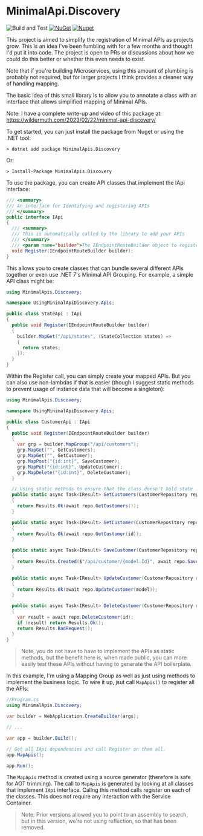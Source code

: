 # MinimalApi.Discovery

![Build and Test](https://github.com/shawnwildermuth/MinimalApis/actions/workflows/discovery.yml/badge.svg)
[![NuGet](https://img.shields.io/nuget/v/MinimalApis.Discovery)](https://nuget.org/packages/MinimalApis.Discovery) [![Nuget](https://img.shields.io/nuget/dt/MinimalApis.Discovery
)](https://nuget.org/packages/MinimalApis.Discovery)

This project is aimed to simplify the registration of Minimal APIs 
as projects grow. This is an idea I've been fumbling with for a few 
months and thought I'd put it into code. The project is open to PRs 
or discussions about how we could do this better or whether this 
even needs to exist. 

Note that if you're building Microservices, using this amount of 
plumbing is probably not required, but for larger projects I think 
provides a cleaner way of handling mapping.

The basic idea of this small library is to allow you to annotate 
a class with an interface that allows simplified mapping of Minimal APIs.

Note: I have a complete write-up and video of this package at: https://wildermuth.com/2023/02/22/minimal-api-discovery/

To get started, you can just install the package from Nuget or using the .NET tool:

```
> dotnet add package MinimalApis.Discovery
```

Or:

```
> Install-Package MinimalApis.Discovery
```

To use the package, you can create API classes that implement the IApi interface:

```csharp
/// <summary>
/// An interface for Identifying and registering APIs
/// </summary>
public interface IApi
{
  /// <summary>
  /// This is automatically called by the library to add your APIs
  /// </summary>
  /// <param name="builder">The IEndpointRouteBuilder object to register the API </param>
  void Register(IEndpointRouteBuilder builder);
}
```

This allows you to create classes that can bundle several different APIs together or even use .NET 7's Minimal API Grouping. For example, a simple API class might be:

```csharp
using MinimalApis.Discovery;

namespace UsingMinimalApiDiscovery.Apis;

public class StateApi : IApi
{
  public void Register(IEndpointRouteBuilder builder)
  {
    builder.MapGet("/api/states", (StateCollection states) =>
    {
      return states;
    });
  }
}
```

Within the Register call, you can simply create your mapped APIs. But 
you can also use non-lambdas if that is easier (though I suggest static methods
to prevent usage of instance data that will become a singleton):

```csharp
using MinimalApis.Discovery;

namespace UsingMinimalApiDiscovery.Apis;

public class CustomerApi : IApi
{
  public void Register(IEndpointRouteBuilder builder)
  {
    var grp = builder.MapGroup("/api/customers");
    grp.MapGet("", GetCustomers);
    grp.MapGet("", GetCustomer);
    grp.MapPost("{id:int}", SaveCustomer);
    grp.MapPut("{id:int}", UpdateCustomer);
    grp.MapDelete("{id:int}", DeleteCustomer);
  }

  // Using static methods to ensure that the class doesn't hold state
  public static async Task<IResult> GetCustomers(CustomerRepository repo)
  {
    return Results.Ok(await repo.GetCustomers());
  }

  public static async Task<IResult> GetCustomer(CustomerRepository repo, int id)
  {
    return Results.Ok(await repo.GetCustomer(id));
  }

  public static async Task<IResult> SaveCustomer(CustomerRepository repo, Customer model)
  {
    return Results.Created($"/api/customer/{model.Id}", await repo.SaveCustomer(model));
  }

  public static async Task<IResult> UpdateCustomer(CustomerRepository repo, Customer model)
  {
    return Results.Ok(await repo.UpdateCustomer(model));
  }

  public static async Task<IResult> DeleteCustomer(CustomerRepository repo, int id)
  {
    var result = await repo.DeleteCustomer(id);
    if (result) return Results.Ok();
    return Results.BadRequest();
  }
}
```

> Note, you do not have to have to implement the APIs as static methods, but the benefit here is, when made public, you can more easily test these APIs without having to generate the API boilerplate.

In this example, I'm using a Mapping Group as well as just using methods to implement the business logic. To wire it up, jsut call `MapApis()` to register all the APIs:

```csharp
//Program.cs
using MinimalApis.Discovery;

var builder = WebApplication.CreateBuilder(args);

// ...

var app = builder.Build();

// Get all IApi dependencies and call Register on them all.
app.MapApis();

app.Run();
```

The `MapApis` method is created using a source generator (therefore is safe for AOT trimming). The call to `MapApis` is generated by looking at all classes that implement `IApi` interface. Callng this method calls register on each of the classes. This does not require any interaction with the Service Container.

> Note: Prior versions allowed you to point to an assembly to search, but in this version, we're not using reflection, so that has been removed.
